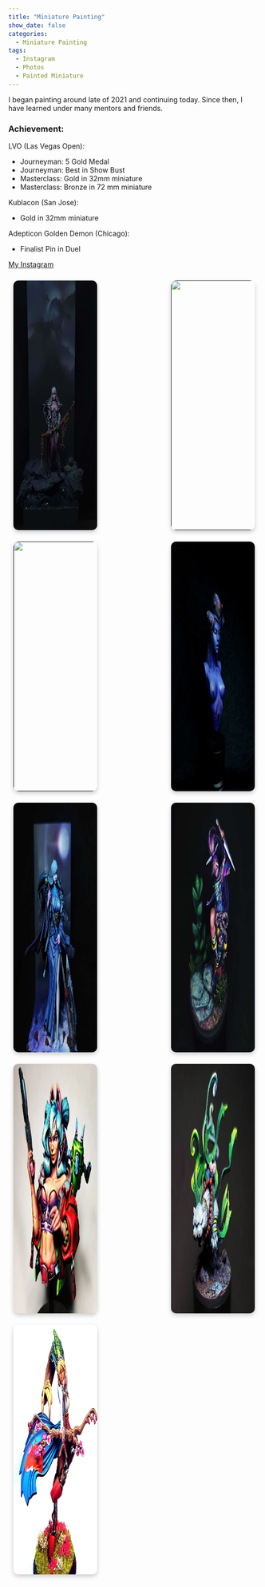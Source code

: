 ```yaml
---
title: "Miniature Painting"
show_date: false
categories: 
  - Miniature Painting
tags: 
  - Instagram
  - Photos
  - Painted Miniature
---
```

I began painting around late of 2021 and continuing today. Since then, I have learned under many mentors and friends. 

### Achievement: 
 LVO (Las Vegas Open):
 - Journeyman: 5 Gold Medal
 - Journeyman: Best in Show Bust
 - Masterclass: Gold in 32mm miniature
 - Masterclass: Bronze in 72 mm miniature

 Kublacon (San Jose):
  - Gold in 32mm miniature
  
 Adepticon Golden Demon (Chicago):
  - Finalist Pin in Duel
  
<a href="https://www.instagram.com/ksauce001/" target="_blank" rel="noopener noreferrer">My Instagram</a>

<div style="display: flex; flex-wrap: wrap; justify-content: space-between;">
<div style="width: 33.33%; text-align: center; padding: 10px;">
    <a href="https://www.instagram.com/p/DLxm8XVJ_DO/">
      <img src="/assets/Paintings-img/Rubi.jpg" alt="Rubi" width="500" height="500" style="border-radius: 10px; box-shadow: 0 4px 8px rgba(0,0,0,0.2);" />
    </a>
  </div>

  <div style="width: 33.33%; text-align: center; padding: 10px;">
    <a href="">
      <img src="" alt="" width="500" height="500" style="border-radius: 10px; box-shadow: 0 4px 8px rgba(0,0,0,0.2);" />
    </a>
  </div>

  <div style="width: 33.33%; text-align: center; padding: 10px;">
    <a href="">
      <img src="" alt="" width="500" height="500" style="border-radius: 10px; box-shadow: 0 4px 8px rgba(0,0,0,0.2);" />
    </a>
  </div>

  <div style="width: 33.33%; text-align: center; padding: 10px;">
    <a href="https://www.instagram.com/p/DI2X7-FTWv4/">
      <img src="/assets/Paintings-img/Widowmaker.jpg" alt="Widowmaker painting" width="500" height="500" style="border-radius: 10px; box-shadow: 0 4px 8px rgba(0,0,0,0.2);" />
    </a>
  </div>

  <div style="width: 33.33%; text-align: center; padding: 10px;">
    <a href="https://www.instagram.com/p/DD7NYHDJB6V/">
      <img src="/assets/Paintings-img/Oyasu.jpg" alt="Oyasu painting" width="500" height="500" style="border-radius: 10px; box-shadow: 0 4px 8px rgba(0,0,0,0.2);" />
    </a>
  </div>

  <div style="width: 33.33%; text-align: center; padding: 10px;">
    <a href="https://www.instagram.com/p/Cwvpa-jy2kl/">
      <img src="/assets/Paintings-img/Umeka.jpg" alt="Umeka painting" width="500" height="500" style="border-radius: 10px; box-shadow: 0 4px 8px rgba(0,0,0,0.2);" />
    </a>
  </div>

  <div style="width: 33.33%; text-align: center; padding: 10px;">
    <a href="https://www.instagram.com/p/CuPlPH8x9SC/">
      <img src="/assets/Paintings-img/Ava.png" alt="Ava painting" width="500" height="500" style="border-radius: 10px; box-shadow: 0 4px 8px rgba(0,0,0,0.2);" />
    </a>
  </div>

  <div style="width: 33.33%; text-align: center; padding: 10px;">
    <a href="https://www.instagram.com/p/Cr_cdNzpd2T/">
      <img src="/assets/Paintings-img/Byakko.png" alt="Byakko painting" width="500" height="500" style="border-radius: 10px; box-shadow: 0 4px 8px rgba(0,0,0,0.2);" />
    </a>
  </div>

  <div style="width: 33.33%; text-align: center; padding: 10px;">
    <a href="https://www.instagram.com/p/CekG7x0p5si/">
      <img src="/assets/Paintings-img/Tomoe.png" alt="Tomoe painting" width="500" height="500" style="border-radius: 10px; box-shadow: 0 4px 8px rgba(0,0,0,0.2);" />
    </a>
  </div>

</div>
